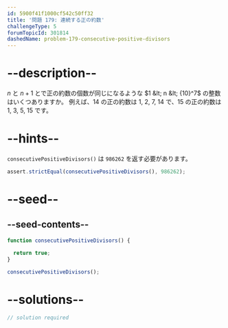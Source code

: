 ```yaml
---
id: 5900f41f1000cf542c50ff32
title: '問題 179: 連続する正の約数'
challengeType: 5
forumTopicId: 301814
dashedName: problem-179-consecutive-positive-divisors
---
```


# --description--

$n$ と $n + 1$ とで正の約数の個数が同じになるような $1 &lt; n &lt; {10}^7$ の整数はいくつありますか。 例えば、14 の正の約数は 1, 2, 7, 14 で、15 の正の約数は 1, 3, 5, 15 です。

# --hints--

`consecutivePositiveDivisors()` は `986262` を返す必要があります。

```js
assert.strictEqual(consecutivePositiveDivisors(), 986262);
```

# --seed--

## --seed-contents--

```js
function consecutivePositiveDivisors() {

  return true;
}

consecutivePositiveDivisors();
```

# --solutions--

```js
// solution required
```
